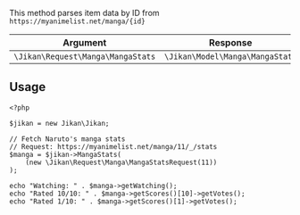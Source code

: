 This method parses item data by ID from `https://myanimelist.net/manga/{id}`

| Argument | Response |
| -------- | -------- |
| `\Jikan\Request\Manga\MangaStats` | `\Jikan\Model\Manga\MangaStats` |

## Usage
```
<?php

$jikan = new Jikan\Jikan;

// Fetch Naruto's manga stats
// Request: https://myanimelist.net/manga/11/_/stats
$manga = $jikan->MangaStats(
    (new \Jikan\Request\Manga\MangaStatsRequest(11))
);

echo "Watching: " . $manga->getWatching();
echo "Rated 10/10: " . $manga->getScores()[10]->getVotes();
echo "Rated 1/10: " . $manga->getScores()[1]->getVotes();
```

[^1]: Request: [\Jikan\Request\Manga\MangaStatsRequest](/objects/request/manga/stats.md)
[^2]: Model: [\Jikan\Model\Manga\MangaStats](/objects/model/manga/stats.md)